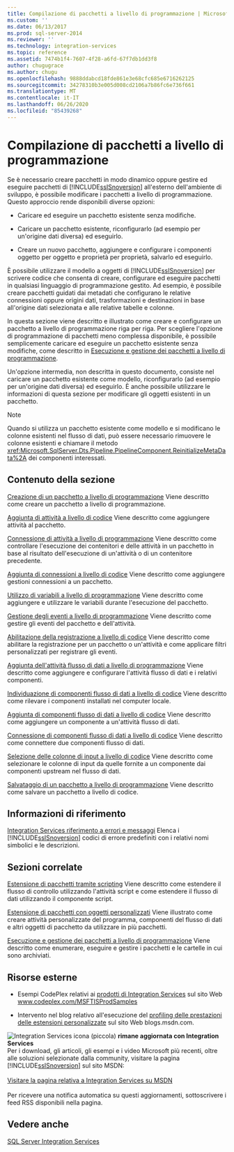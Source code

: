 ```yaml
---
title: Compilazione di pacchetti a livello di programmazione | Microsoft Docs
ms.custom: ''
ms.date: 06/13/2017
ms.prod: sql-server-2014
ms.reviewer: ''
ms.technology: integration-services
ms.topic: reference
ms.assetid: 7474b1f4-7607-4f28-a6fd-67f7db1dd3f8
author: chugugrace
ms.author: chugu
ms.openlocfilehash: 9888ddabcd18fde861e3e68cfc685e6716262125
ms.sourcegitcommit: 34278310b3e005d008cd2106a7b86fc6e736f661
ms.translationtype: MT
ms.contentlocale: it-IT
ms.lasthandoff: 06/26/2020
ms.locfileid: "85439268"
---
```

# <a name="building-packages-programmatically"></a>Compilazione di pacchetti a livello di programmazione
  Se è necessario creare pacchetti in modo dinamico oppure gestire ed eseguire pacchetti di [!INCLUDE[ssISnoversion](../../includes/ssisnoversion-md.md)] all'esterno dell'ambiente di sviluppo, è possibile modificare i pacchetti a livello di programmazione. Questo approccio rende disponibili diverse opzioni:

-   Caricare ed eseguire un pacchetto esistente senza modifiche.

-   Caricare un pacchetto esistente, riconfigurarlo (ad esempio per un'origine dati diversa) ed eseguirlo.

-   Creare un nuovo pacchetto, aggiungere e configurare i componenti oggetto per oggetto e proprietà per proprietà, salvarlo ed eseguirlo.

 È possibile utilizzare il modello a oggetti di [!INCLUDE[ssISnoversion](../../includes/ssisnoversion-md.md)] per scrivere codice che consenta di creare, configurare ed eseguire pacchetti in qualsiasi linguaggio di programmazione gestito. Ad esempio, è possibile creare pacchetti guidati dai metadati che configurano le relative connessioni oppure origini dati, trasformazioni e destinazioni in base all'origine dati selezionata e alle relative tabelle e colonne.

 In questa sezione viene descritto e illustrato come creare e configurare un pacchetto a livello di programmazione riga per riga. Per scegliere l'opzione di programmazione di pacchetti meno complessa disponibile, è possibile semplicemente caricare ed eseguire un pacchetto esistente senza modifiche, come descritto in [Esecuzione e gestione dei pacchetti a livello di programmazione](../run-manage-packages-programmatically/running-and-managing-packages-programmatically.md).

 Un'opzione intermedia, non descritta in questo documento, consiste nel caricare un pacchetto esistente come modello, riconfigurarlo (ad esempio per un'origine dati diversa) ed eseguirlo. È anche possibile utilizzare le informazioni di questa sezione per modificare gli oggetti esistenti in un pacchetto.

> [!NOTE]
>  Quando si utilizza un pacchetto esistente come modello e si modificano le colonne esistenti nel flusso di dati, può essere necessario rimuovere le colonne esistenti e chiamare il metodo <xref:Microsoft.SqlServer.Dts.Pipeline.PipelineComponent.ReinitializeMetaData%2A> dei componenti interessati.

## <a name="in-this-section"></a>Contenuto della sezione
 [Creazione di un pacchetto a livello di programmazione](../building-packages-programmatically/creating-a-package-programmatically.md) Viene descritto come creare un pacchetto a livello di programmazione.

 [Aggiunta di attività a livello di codice](../building-packages-programmatically/adding-tasks-programmatically.md) Viene descritto come aggiungere attività al pacchetto.

 [Connessione di attività a livello di programmazione](../building-packages-programmatically/connecting-tasks-programmatically.md) Viene descritto come controllare l'esecuzione dei contenitori e delle attività in un pacchetto in base al risultato dell'esecuzione di un'attività o di un contenitore precedente.

 [Aggiunta di connessioni a livello di codice](../building-packages-programmatically/adding-connections-programmatically.md) Viene descritto come aggiungere gestioni connessioni a un pacchetto.

 [Utilizzo di variabili a livello di programmazione](../building-packages-programmatically/working-with-variables-programmatically.md) Viene descritto come aggiungere e utilizzare le variabili durante l'esecuzione del pacchetto.

 [Gestione degli eventi a livello di programmazione](../building-packages-programmatically/handling-events-programmatically.md) Viene descritto come gestire gli eventi del pacchetto e dell'attività.

 [Abilitazione della registrazione a livello di codice](../building-packages-programmatically/enabling-logging-programmatically.md) Viene descritto come abilitare la registrazione per un pacchetto o un'attività e come applicare filtri personalizzati per registrare gli eventi.

 [Aggiunta dell'attività flusso di dati a livello di programmazione](../building-packages-programmatically/adding-the-data-flow-task-programmatically.md) Viene descritto come aggiungere e configurare l'attività flusso di dati e i relativi componenti.

 [Individuazione di componenti flusso di dati a livello di codice](../building-packages-programmatically/discovering-data-flow-components-programmatically.md) Viene descritto come rilevare i componenti installati nel computer locale.

 [Aggiunta di componenti flusso di dati a livello di codice](../building-packages-programmatically/adding-data-flow-components-programmatically.md) Viene descritto come aggiungere un componente a un'attività flusso di dati.

 [Connessione di componenti flusso di dati a livello di codice](../building-packages-programmatically/connecting-data-flow-components-programmatically.md) Viene descritto come connettere due componenti flusso di dati.

 [Selezione delle colonne di input a livello di codice](../building-packages-programmatically/selecting-input-columns-programmatically.md) Viene descritto come selezionare le colonne di input da quelle fornite a un componente dai componenti upstream nel flusso di dati.

 [Salvataggio di un pacchetto a livello di programmazione](../building-packages-programmatically/saving-a-package-programmatically.md) Viene descritto come salvare un pacchetto a livello di codice.

## <a name="reference"></a>Informazioni di riferimento
 [Integration Services riferimento a errori e messaggi](../integration-services-error-and-message-reference.md) Elenca i [!INCLUDE[ssISnoversion](../../includes/ssisnoversion-md.md)] codici di errore predefiniti con i relativi nomi simbolici e le descrizioni.

## <a name="related-sections"></a>Sezioni correlate
 [Estensione di pacchetti tramite scripting](../extending-packages-scripting/extending-packages-with-scripting.md) Viene descritto come estendere il flusso di controllo utilizzando l'attività script e come estendere il flusso di dati utilizzando il componente script.

 [Estensione di pacchetti con oggetti personalizzati](../extending-packages-custom-objects/extending-packages-with-custom-objects.md) Viene illustrato come creare attività personalizzate del programma, componenti del flusso di dati e altri oggetti di pacchetto da utilizzare in più pacchetti.

 [Esecuzione e gestione dei pacchetti a livello di programmazione](../run-manage-packages-programmatically/running-and-managing-packages-programmatically.md) Viene descritto come enumerare, eseguire e gestire i pacchetti e le cartelle in cui sono archiviati.

## <a name="external-resources"></a>Risorse esterne

-   Esempi CodePlex relativi ai [prodotti di Integration Services](https://go.microsoft.com/fwlink/?LinkID=131204) sul sito Web www.codeplex.com/MSFTISProdSamples

-   Intervento nel blog relativo all'esecuzione del [profiling delle prestazioni delle estensioni personalizzate](https://go.microsoft.com/fwlink/?LinkId=238831) sul sito Web blogs.msdn.com.

![Integration Services icona (piccola)](../media/dts-16.gif "Icona di Integration Services (piccola)")  **rimane aggiornata con Integration Services**<br /> Per i download, gli articoli, gli esempi e i video Microsoft più recenti, oltre alle soluzioni selezionate dalla community, visitare la pagina [!INCLUDE[ssISnoversion](../../includes/ssisnoversion-md.md)] sul sito MSDN:<br /><br /> [Visitare la pagina relativa a Integration Services su MSDN](https://go.microsoft.com/fwlink/?LinkId=136655)<br /><br /> Per ricevere una notifica automatica su questi aggiornamenti, sottoscrivere i feed RSS disponibili nella pagina.

## <a name="see-also"></a>Vedere anche
 [SQL Server Integration Services](../sql-server-integration-services.md)


